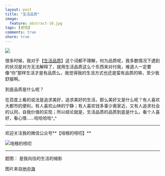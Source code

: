 ```yaml
---
layout: post
title: "生活品质"
image:
  feature: abstract-10.jpg
tags: [感悟]
comments: true
share: true
---
```

![](http://pic.yupoo.com/peigen123_v/FuwSN0tl/mT7OR.jpg)

很多时候，我对于【[生活品质](http://baike.baidu.com/view/948985.htm)】这个词都不理解，何为品质呢，我多数情况下遇到的状况是对方无法解释了，就用生活品质这么个东西来对付我，难道人一定要像“你”那样生活才是有品质么，我觉得我的生活方式也还是蛮有品质的嘛，至少我舒服啊。

到底品质是什么呢？

在百度上看的说法是追求美好，追求美好的生活，那么美好又是什么呢？有人喜欢大都市的便利，有人喜欢山林的宁静；有人喜欢钱多事少离家近，又有人追求社会的认同，自我价值的实现；所以结论就是，生活品质的品质到底是什么，看个人喜好，看心情……哈哈哈哈^_^


---
欢迎关注我的微信公众号**【培根的唠叨】**

![培根的唠叨](http://pic.yupoo.com/peigen123_v/FlH0GKmz/12EiFV.jpg)

---
题图： 是我向往的生活的缩影

图片来自[地中海](http://www.58pic.com/zhuangshi/10991324.html)
